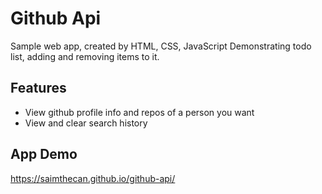 # Github Api

Sample web app, created by HTML, CSS, JavaScript Demonstrating todo list, adding and removing items to it.

## Features

* View github profile info and repos of a person you want
* View and clear search history

## App Demo

https://saimthecan.github.io/github-api/